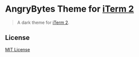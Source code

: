 # AngryBytes Theme for [iTerm 2](http://iterm2.com)

> A dark theme for [iTerm 2](http://iterm2.com).

## License

[MIT License](./LICENSE)
